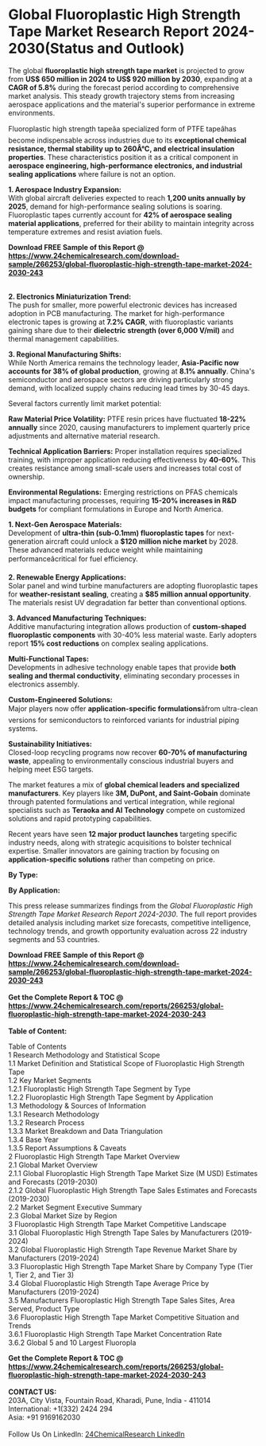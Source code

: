 <h1>Global Fluoroplastic High Strength Tape Market Research Report 2024-2030(Status and Outlook)</h1><p>The global <strong>fluoroplastic high strength tape market</strong> is projected to grow from <strong>US$ 650 million in 2024 to US$ 920 million by 2030</strong>, expanding at a <strong>CAGR of 5.8%</strong> during the forecast period according to comprehensive market analysis. This steady growth trajectory stems from increasing aerospace applications and the material's superior performance in extreme environments.</p><p>Fluoroplastic high strength tapeâa specialized form of PTFE tapeâhas become indispensable across industries due to its <strong>exceptional chemical resistance, thermal stability up to 260Â°C, and electrical insulation properties</strong>. These characteristics position it as a critical component in <strong>aerospace engineering, high-performance electronics, and industrial sealing applications</strong> where failure is not an option.</p><p><strong>1. Aerospace Industry Expansion:</strong><br>
With global aircraft deliveries expected to reach <strong>1,200 units annually by 2025</strong>, demand for high-performance sealing solutions is soaring. Fluoroplastic tapes currently account for <strong>42% of aerospace sealing material applications</strong>, preferred for their ability to maintain integrity across temperature extremes and resist aviation fuels.</p><div><b>Download FREE Sample of this Report @ 
            <a href="https://www.24chemicalresearch.com/download-sample/266253/global-fluoroplastic-high-strength-tape-market-2024-2030-243">
            https://www.24chemicalresearch.com/download-sample/266253/global-fluoroplastic-high-strength-tape-market-2024-2030-243</a></b></div><br><p><strong>2. Electronics Miniaturization Trend:</strong><br>
The push for smaller, more powerful electronic devices has increased adoption in PCB manufacturing. The market for high-performance electronic tapes is growing at <strong>7.2% CAGR</strong>, with fluoroplastic variants gaining share due to their <strong>dielectric strength (over 6,000 V/mil)</strong> and thermal management capabilities.</p><p><strong>3. Regional Manufacturing Shifts:</strong><br>
While North America remains the technology leader, <strong>Asia-Pacific now accounts for 38% of global production</strong>, growing at <strong>8.1% annually</strong>. China's semiconductor and aerospace sectors are driving particularly strong demand, with localized supply chains reducing lead times by 30-45 days.</p><p>Several factors currently limit market potential:</p><p><strong>Raw Material Price Volatility:</strong> PTFE resin prices have fluctuated <strong>18-22% annually</strong> since 2020, causing manufacturers to implement quarterly price adjustments and alternative material research.</p><p><strong>Technical Application Barriers:</strong> Proper installation requires specialized training, with improper application reducing effectiveness by <strong>40-60%</strong>. This creates resistance among small-scale users and increases total cost of ownership.</p><p><strong>Environmental Regulations:</strong> Emerging restrictions on PFAS chemicals impact manufacturing processes, requiring <strong>15-20% increases in R&amp;D budgets</strong> for compliant formulations in Europe and North America.</p><p><strong>1. Next-Gen Aerospace Materials:</strong><br>
Development of <strong>ultra-thin (sub-0.1mm) fluoroplastic tapes</strong> for next-generation aircraft could unlock a <strong>$120 million niche market</strong> by 2028. These advanced materials reduce weight while maintaining performanceâcritical for fuel efficiency.</p><p><strong>2. Renewable Energy Applications:</strong><br>
Solar panel and wind turbine manufacturers are adopting fluoroplastic tapes for <strong>weather-resistant sealing</strong>, creating a <strong>$85 million annual opportunity</strong>. The materials resist UV degradation far better than conventional options.</p><p><strong>3. Advanced Manufacturing Techniques:</strong><br>
Additive manufacturing integration allows production of <strong>custom-shaped fluoroplastic components</strong> with 30-40% less material waste. Early adopters report <strong>15% cost reductions</strong> on complex sealing applications.</p><p><strong>Multi-Functional Tapes:</strong><br>
	Developments in adhesive technology enable tapes that provide <strong>both sealing and thermal conductivity</strong>, eliminating secondary processes in electronics assembly.</p><p><strong>Custom-Engineered Solutions:</strong><br>
	Major players now offer <strong>application-specific formulations</strong>âfrom ultra-clean versions for semiconductors to reinforced variants for industrial piping systems.</p><p><strong>Sustainability Initiatives:</strong><br>
	Closed-loop recycling programs now recover <strong>60-70% of manufacturing waste</strong>, appealing to environmentally conscious industrial buyers and helping meet ESG targets.</p><p>The market features a mix of <strong>global chemical leaders and specialized manufacturers</strong>. Key players like <strong>3M, DuPont, and Saint-Gobain</strong> dominate through patented formulations and vertical integration, while regional specialists such as <strong>Teraoka and AI Technology</strong> compete on customized solutions and rapid prototyping capabilities.</p><p>Recent years have seen <strong>12 major product launches</strong> targeting specific industry needs, along with strategic acquisitions to bolster technical expertise. Smaller innovators are gaining traction by focusing on <strong>application-specific solutions</strong> rather than competing on price.</p><p><strong>By Type:</strong></p><p><strong>By Application:</strong></p><p>This press release summarizes findings from the <em>Global Fluoroplastic High Strength Tape Market Research Report 2024-2030</em>. The full report provides detailed analysis including market size forecasts, competitive intelligence, technology trends, and growth opportunity evaluation across 22 industry segments and 53 countries.</p><div><b>Download FREE Sample of this Report @ 
            <a href="https://www.24chemicalresearch.com/download-sample/266253/global-fluoroplastic-high-strength-tape-market-2024-2030-243">
            https://www.24chemicalresearch.com/download-sample/266253/global-fluoroplastic-high-strength-tape-market-2024-2030-243</a></b></div><br><div><b>Get the Complete Report & TOC @ 
            <a href="https://www.24chemicalresearch.com/reports/266253/global-fluoroplastic-high-strength-tape-market-2024-2030-243">
            https://www.24chemicalresearch.com/reports/266253/global-fluoroplastic-high-strength-tape-market-2024-2030-243</a></b></div><br>
            <b>Table of Content:</b><p>Table of Contents<br />
1 Research Methodology and Statistical Scope<br />
1.1 Market Definition and Statistical Scope of Fluoroplastic High Strength Tape<br />
1.2 Key Market Segments<br />
1.2.1 Fluoroplastic High Strength Tape Segment by Type<br />
1.2.2 Fluoroplastic High Strength Tape Segment by Application<br />
1.3 Methodology & Sources of Information<br />
1.3.1 Research Methodology<br />
1.3.2 Research Process<br />
1.3.3 Market Breakdown and Data Triangulation<br />
1.3.4 Base Year<br />
1.3.5 Report Assumptions & Caveats<br />
2 Fluoroplastic High Strength Tape Market Overview<br />
2.1 Global Market Overview<br />
2.1.1 Global Fluoroplastic High Strength Tape Market Size (M USD) Estimates and Forecasts (2019-2030)<br />
2.1.2 Global Fluoroplastic High Strength Tape Sales Estimates and Forecasts (2019-2030)<br />
2.2 Market Segment Executive Summary<br />
2.3 Global Market Size by Region<br />
3 Fluoroplastic High Strength Tape Market Competitive Landscape<br />
3.1 Global Fluoroplastic High Strength Tape Sales by Manufacturers (2019-2024)<br />
3.2 Global Fluoroplastic High Strength Tape Revenue Market Share by Manufacturers (2019-2024)<br />
3.3 Fluoroplastic High Strength Tape Market Share by Company Type (Tier 1, Tier 2, and Tier 3)<br />
3.4 Global Fluoroplastic High Strength Tape Average Price by Manufacturers (2019-2024)<br />
3.5 Manufacturers Fluoroplastic High Strength Tape Sales Sites, Area Served, Product Type<br />
3.6 Fluoroplastic High Strength Tape Market Competitive Situation and Trends<br />
3.6.1 Fluoroplastic High Strength Tape Market Concentration Rate<br />
3.6.2 Global 5 and 10 Largest Fluoropla</p><div><b>Get the Complete Report & TOC @ 
            <a href="https://www.24chemicalresearch.com/reports/266253/global-fluoroplastic-high-strength-tape-market-2024-2030-243">
            https://www.24chemicalresearch.com/reports/266253/global-fluoroplastic-high-strength-tape-market-2024-2030-243</a></b></div><br><b>CONTACT US:</b><br>
            203A, City Vista, Fountain Road, Kharadi, Pune, India - 411014<br>
            International: +1(332) 2424 294<br>
            Asia: +91 9169162030 <br><br>
            Follow Us On LinkedIn: <a href="https://www.linkedin.com/company/24chemicalresearch/">24ChemicalResearch LinkedIn</a>